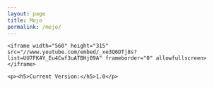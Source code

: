 ```yaml
---
layout: page
title: Mojo
permalink: /mojo/
---
```


<div class="page-content">

<!-- Trailer For Spinball -->
	<iframe width="560" height="315" src="//www.youtube.com/embed/_xe3Q6DTj8s?list=UU7FK4Y_Eu4Cwf3uATBHj09A" frameborder="0" allowfullscreen></iframe>

	<p><h5>Current Version:</h5>1.0</p>

</div>
